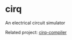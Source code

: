 # cirq
An electrical circuit simulator

Related project: [cirq-compiler](https://github.com/Cxarli/cirq-compiler)
